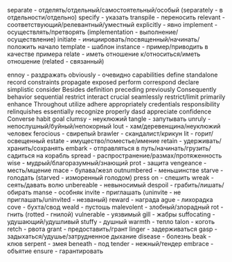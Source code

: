 separate - отделять/отдельный/самостоятельный/особый (separately - в отдельности/отдельно)
specify - указать
transpile - переносить
relevant - соответствующий/релевантный/уместный
explicitly - явно
implement - осуществлять/претворять (implementation - выполнение/осуществление)
initiate - инициировать/посвященный/начинать/положить начало
template - шаблон
instance - пример/приводить в качестве примера
relate - иметь отношение к/относиться/иметь отношение (related - связанный)

ennoy - раздражать
obviously - очевидно
capabilities
define
standalone
record
constraints
propagate
exposed
perform
correspond
declare
simplistic
consider
Besides
definition
preceding
previously
Consequently
behavior
sequential
restrict
interact
crucial
seamlessly
restrict/limit
primarily
enhance
Throughout
utilize
adhere
appropriately
credentials
responsibility
relinquishes
essentially
recognize
properly
dasd
appreciate
confidence
Converse
habit
goal
clumsy - неуклюжий
tangle - запутывать
unruly - непослушный/буйный/непокорный
lout - хам/деревенщина/неуклюжий человек
ferocious - свирепый
brawler - скандалист/крикун
lit - горит/освещенный
estate - имущество/поместье/имение
retain - удерживать/хранить/сохранять
embark - отправляться в путь/начинать/грузить/садиться на корабль
spread - распространение/размах/протяженность
wise - мудрый/благоразумный/знающий
prot - защита
vengeance - месть/мщение
mace - булава/жезл
outnumbered - меньшинстве
starve - голодать (starved - изморенный голодом)
press on - спешить
wreak - сеять/давать волю
unbereable - невыносимый
despoil - грабить/лишать/обирать
manse - особняк
invite - приглашать (uninvite - не приглашать/uninvited - незваный)
reward - награда
ague - лихорадка
cove - бухта/свод
weald - пустошь
malevolent - злобный/злорадный
rot - гнить (rotted - гнилой)
vulnerable - уязвимый
gill - жабры
suffocating - удушающий/удушливый
stuffy - душный
warmth - тепло
talon - коготь
retch - рвота
grant - предоставить/грант
linger - задерживаться
gasp - задыхаться/удушье/затрудненное дыхание
disease - болезнь
beak - клюв
serpent - змея
beneath - под
tender - нежный/тендер
embrace - объятие
ensure - гарантировать